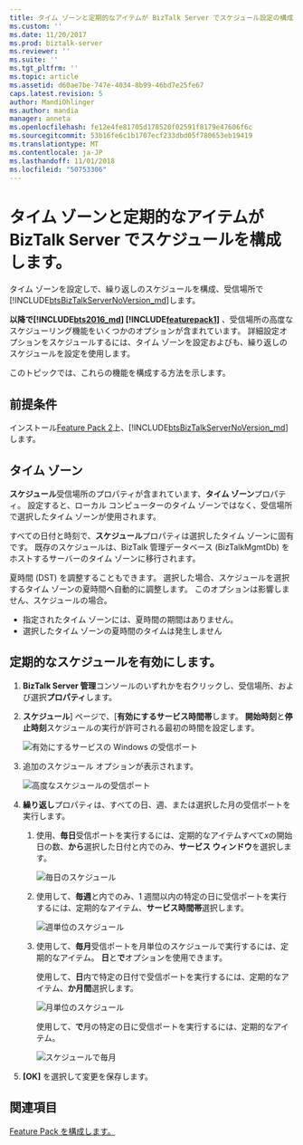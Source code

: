 ```yaml
---
title: タイム ゾーンと定期的なアイテムが BizTalk Server でスケジュール設定の構成 |Microsoft Docs
ms.custom: ''
ms.date: 11/20/2017
ms.prod: biztalk-server
ms.reviewer: ''
ms.suite: ''
ms.tgt_pltfrm: ''
ms.topic: article
ms.assetid: d60ae7be-747e-4034-8b99-46bd7e25fe67
caps.latest.revision: 5
author: MandiOhlinger
ms.author: mandia
manager: anneta
ms.openlocfilehash: fe12e4fe81705d178520f02591f8179e47606f6c
ms.sourcegitcommit: 53b16fe6c1b1707ecf233dbd05f780653eb19419
ms.translationtype: MT
ms.contentlocale: ja-JP
ms.lasthandoff: 11/01/2018
ms.locfileid: "50753306"
---
```

# <a name="configure-the-time-zone-and-recurrence-scheduling-in-biztalk-server"></a>タイム ゾーンと定期的なアイテムが BizTalk Server でスケジュールを構成します。
タイム ゾーンを設定しで、繰り返しのスケジュールを構成、受信場所で[!INCLUDE[btsBizTalkServerNoVersion_md](../includes/btsbiztalkservernoversion-md.md)]します。 

**以降で[!INCLUDE[bts2016_md](../includes/bts2016-md.md)] [!INCLUDE[featurepack1](../includes/featurepack1.md)]** 、受信場所の高度なスケジューリング機能をいくつかのオプションが含まれています。 詳細設定オプションをスケジュールするには、タイム ゾーンを設定およびも、繰り返しのスケジュールを設定を使用します。

このトピックでは、これらの機能を構成する方法を示します。

## <a name="prerequisites"></a>前提条件
インストール[Feature Pack 2](https://aka.ms/bts2016fp2)上、[!INCLUDE[btsBizTalkServerNoVersion_md](../includes/btsbiztalkservernoversion-md.md)]します。

## <a name="time-zone"></a>タイム ゾーン

**スケジュール**受信場所のプロパティが含まれています、**タイム ゾーン**プロパティ。 設定すると、ローカル コンピューターのタイム ゾーンではなく、受信場所で選択したタイム ゾーンが使用されます。 

すべての日付と時刻で、**スケジュール**プロパティは選択したタイム ゾーンに固有です。 既存のスケジュールは、BizTalk 管理データベース (BizTalkMgmtDb) をホストするサーバーのタイム ゾーンに移行されます。 

夏時間 (DST) を調整することもできます。 選択した場合、スケジュールを選択するタイム ゾーンの夏時間へ自動的に調整します。 このオプションは影響しません、スケジュールの場合。

* 指定されたタイム ゾーンには、夏時間の期間はありません。
* 選択したタイム ゾーンの夏時間のタイムは発生しません

## <a name="enable-recurrence-schedule"></a>定期的なスケジュールを有効にします。
1. **BizTalk Server 管理**コンソールのいずれかを右クリックし、受信場所、および選択**プロパティ**します。 
2. **スケジュール**] ページで、[**有効にするサービス時間帯**します。 **開始時刻**と**停止時刻**スケジュールの実行が許可される最初の時間を設定します。

    ![有効にするサービスの Windows の受信ポート](../core/media/enable-service-windows-for-receive-port.PNG)

3. 追加のスケジュール オプションが表示されます。

    ![高度なスケジュールの受信ポート](../core/media/advanced-scheduling-for-receive-port.PNG)

4. **繰り返し**プロパティは、すべての日、週、または選択した月の受信ポートを実行します。 

    1. 使用、**毎日**受信ポートを実行するには、定期的なアイテムすべて*x*の開始日の数、**から**選択した日付と内でのみ、**サービス ウィンドウ**を選択します。

        ![毎日のスケジュール](../core/media/daily-schedule.png)

    2. 使用して、**毎週**と内でのみ、1 週間以内の特定の日に受信ポートを実行するには、定期的なアイテム、**サービス時間帯**選択します。 

        ![週単位のスケジュール](../core/media/weekly-schedule.png)

    3. 使用して、**毎月**受信ポートを月単位のスケジュールで実行するには、定期的なアイテム。 **日**と**で**オプションを使用できます。 
    
        使用して、**日**内で特定の日付で受信ポートを実行するには、定期的なアイテム、**か月間**選択します。 

        ![月単位のスケジュール](../core/media/monthly-schedule.PNG)

        使用して、**で**月の特定の日に受信ポートを実行するには、定期的なアイテム。

        ![スケジュールで毎月](../core/media/monthly-on-schedule.PNG)

5. **[OK]** を選択して変更を保存します。 

## <a name="see-also"></a>関連項目
[Feature Pack を構成します。](../core/configure-the-feature-pack.md)
